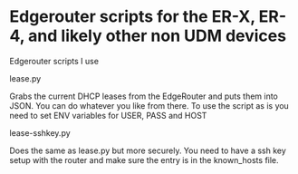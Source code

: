 # Edgerouter scripts for the ER-X, ER-4, and likely other non UDM devices
Edgerouter scripts I use

lease.py 

Grabs the current DHCP leases from the EdgeRouter and puts them into JSON.  You can do whatever you like from there.
To use the script as is you need to set ENV variables for USER, PASS and HOST

lease-sshkey.py

Does the same as lease.py but more securely.  You need to have a ssh key setup with the router and make sure the entry is in the known_hosts file.  


